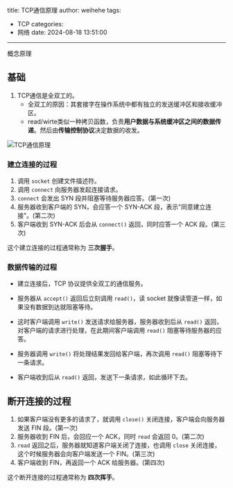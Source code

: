 title: TCP通信原理
author: weihehe
tags:
  - TCP
categories:
  - 网络
date: 2024-08-18 13:51:00
---
概念原理
<!--more-->

## 基础

1. TCP通信是全双工的。
	- 全双工的原因：其套接字在操作系统中都有独立的发送缓冲区和接收缓冲区。
	- read/wirte类似一种拷贝函数，负责**用户数据与系统缓冲区之间的数据传递**。然后由**传输控制协议**决定数据的收发。
    
![TCP通信原理](/images/TCP通信原理.png)

### 建立连接的过程

1. 调用 `socket` 创建文件描述符。
2. 调用 `connect` 向服务器发起连接请求。
3. `connect` 会发出 SYN 段并阻塞等待服务器应答。(第一次)
4. 服务器收到客户端的 SYN，会应答一个 SYN-ACK 段，表示"同意建立连接"。(第二次)
5. 客户端收到 SYN-ACK 后会从 `connect()` 返回，同时应答一个 ACK 段。(第三次)

这个建立连接的过程通常称为 **三次握手**。

### 数据传输的过程

- 建立连接后，TCP 协议提供全双工的通信服务。

- 服务器从 `accept()` 返回后立刻调用 `read()`，读 socket 就像读管道一样，如果没有数据到达就阻塞等待。

- 这时客户端调用 `write()` 发送请求给服务器，服务器收到后从 `read()` 返回，对客户端的请求进行处理，在此期间客户端调用 `read()` 阻塞等待服务器的应答。

- 服务器调用 `write()` 将处理结果发回给客户端，再次调用 `read()` 阻塞等待下一条请求。

- 客户端收到后从 `read()` 返回，发送下一条请求，如此循环下去。

## 断开连接的过程

1. 如果客户端没有更多的请求了，就调用 `close()` 关闭连接，客户端会向服务器发送 FIN 段。(第一次)
2. 服务器收到 FIN 后，会回应一个 ACK，同时 `read` 会返回 0。(第二次)
3. `read` 返回之后，服务器就知道客户端关闭了连接，也调用 `close` 关闭连接，这个时候服务器会向客户端发送一个 FIN。(第三次)
4. 客户端收到 FIN，再返回一个 ACK 给服务器。(第四次)

这个断开连接的过程通常称为 **四次挥手**。